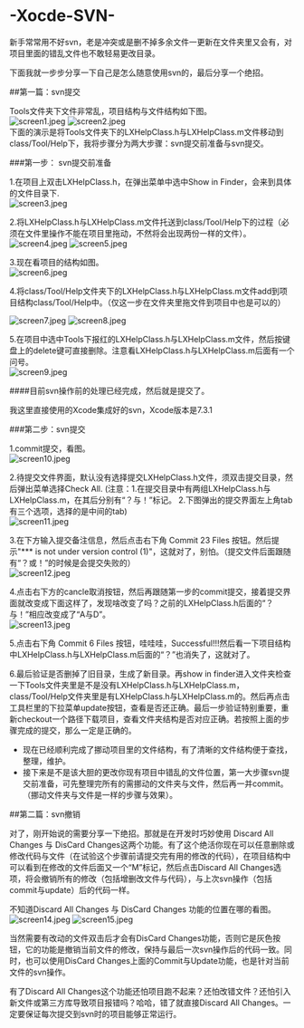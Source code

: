 # -Xocde-SVN-
新手常常用不好svn，老是冲突或是删不掉多余文件一更新在文件夹里又会有，对项目里面的错乱文件也不敢轻易更改目录。

下面我就一步步分享一下自己是怎么随意使用svn的，最后分享一个绝招。

##第一篇：svn提交

Tools文件夹下文件非常乱，项目结构与文件结构如下图。<br>
![screen1.jpeg](http://upload-images.jianshu.io/upload_images/301102-312d361666f0733f.jpeg?imageMogr2/auto-orient/strip%7CimageView2/2/w/1240)               ![screen2.jpeg](http://upload-images.jianshu.io/upload_images/301102-63e72b54ac848356.jpeg?imageMogr2/auto-orient/strip%7CimageView2/2/w/1240)
<br>
下面的演示是将Tools文件夹下的LXHelpClass.h与LXHelpClass.m文件移动到class/Tool/Help下，我将步骤分为两大步骤：svn提交前准备与svn提交。
<br>


###第一步： svn提交前准备

1.在项目上双击LXHelpClass.h，在弹出菜单中选中Show in Finder，会来到具体的文件目录下.
<br>
![screen3.jpeg](http://upload-images.jianshu.io/upload_images/301102-d04de5f75c72eeec.jpeg?imageMogr2/auto-orient/strip%7CimageView2/2/w/1240)
<br>

2.将LXHelpClass.h与LXHelpClass.m文件托送到class/Tool/Help下的过程（必须在文件里操作不能在项目里拖动，不然将会出现两份一样的文件）。
<br>
![screen4.jpeg](http://upload-images.jianshu.io/upload_images/301102-e16e3afb2837c830.jpeg?imageMogr2/auto-orient/strip%7CimageView2/2/w/1240)           ![screen5.jpeg](http://upload-images.jianshu.io/upload_images/301102-37a1dee71a4c23d7.jpeg?imageMogr2/auto-orient/strip%7CimageView2/2/w/1240)
<br>

3.现在看项目的结构如图。
<br>
![screen6.jpeg](http://upload-images.jianshu.io/upload_images/301102-1613206df2258c72.jpeg?imageMogr2/auto-orient/strip%7CimageView2/2/w/1240)
<br>

4.将class/Tool/Help文件夹下的LXHelpClass.h与LXHelpClass.m文件add到项目结构class/Tool/Help中。（仅这一步在文件夹里拖文件到项目中也是可以的）
<br>

![screen7.jpeg](http://upload-images.jianshu.io/upload_images/301102-af3262d1662ea3f1.jpeg?imageMogr2/auto-orient/strip%7CimageView2/2/w/1240)        ![screen8.jpeg](http://upload-images.jianshu.io/upload_images/301102-113f8ca73fb75e5c.jpeg?imageMogr2/auto-orient/strip%7CimageView2/2/w/1240)
<br>

5.在项目中选中Tools下报红的LXHelpClass.h与LXHelpClass.m文件，然后按键盘上的delete键可直接删除。注意看LXHelpClass.h与LXHelpClass.m后面有一个问号。
<br>
![screen9.jpeg](http://upload-images.jianshu.io/upload_images/301102-f96833e4ccbe9428.jpeg?imageMogr2/auto-orient/strip%7CimageView2/2/w/1240)
<br>

####目前svn操作前的处理已经完成，然后就是提交了。

我这里直接使用的Xcode集成好的svn，Xcode版本是7.3.1

###第二步：svn提交

1.commit提交，看图。
<br>
![screen10.jpeg](http://upload-images.jianshu.io/upload_images/301102-a6cc744d7e3de5cd.jpeg?imageMogr2/auto-orient/strip%7CimageView2/2/w/1240)
<br>

2.待提交文件界面，默认没有选择提交LXHelpClass.h文件，须双击提交目录，然后弹出菜单选择Check All. (注意：1.在提交目录中有两组LXHelpClass.h与LXHelpClass.m，在其后分别有“？与！”标记。 2.下图弹出的提交界面左上角tab有三个选项，选择的是中间的tab)
<br>
![screen11.jpeg](http://upload-images.jianshu.io/upload_images/301102-72ec2df57fcf19a2.jpeg?imageMogr2/auto-orient/strip%7CimageView2/2/w/1240)
<br>

3.在下方输入提交备注信息，然后点击右下角 Commit 23 Files 按钮。然后提示"*** is not under version control (1)"，这就对了，别怕。（提交文件后面跟随有“？或！”的时候是会提交失败的）
<br>
![screen12.jpeg](http://upload-images.jianshu.io/upload_images/301102-84a0e037de2190bd.jpeg?imageMogr2/auto-orient/strip%7CimageView2/2/w/1240)
<br>

4.点击右下方的cancle取消按钮，然后再跟随第一步的commit提交，接着提交界面就改变成下面这样了，发现啥改变了吗？之前的LXHelpClass.h后面的“？与！”相应改变成了“A与D”。
<br>
![screen13.jpeg](http://upload-images.jianshu.io/upload_images/301102-66748dc20ff3c48c.jpeg?imageMogr2/auto-orient/strip%7CimageView2/2/w/1240)
<br>

5.点击右下角 Commit 6 Files 按钮，哇哇哇，Successful!!!然后看一下项目结构中LXHelpClass.h与LXHelpClass.m后面的“？”也消失了，这就对了。
<br>

6.最后验证是否删掉了旧目录，生成了新目录。再show in finder进入文件夹检查一下Tools文件夹里是不是没有LXHelpClass.h与LXHelpClass.m，class/Tool/Help文件夹里是有LXHelpClass.h与LXHelpClass.m的。然后再点击工具栏里的下拉菜单update按钮，查看是否还正确。最后一步验证特别重要，重新checkout一个路径下载项目，查看文件夹结构是否对应正确。若按照上面的步骤完成的提交，那么一定是正确的。

* 现在已经顺利完成了挪动项目里的文件结构，有了清晰的文件结构便于查找，整理，维护。
* 接下来是不是该大胆的更改你现有项目中错乱的文件位置，第一大步骤svn提交前准备，可先整理完所有的需挪动的文件夹与文件，然后再一并commit。（挪动文件夹与文件是一样的步骤与效果）。

##第二篇：svn撤销

对了，刚开始说的需要分享一下绝招。那就是在开发时巧妙使用 Discard All Changes 与 DisCard Changes这两个功能。有了这个绝活你现在可以任意删除或修改代码与文件（在试验这个步骤前请提交完有用的修改的代码），在项目结构中可以看到在修改的文件后面又一个“M”标记，然后点击Discard All Changes选项，将会撤销所有的修改（包括增删改文件与代码），与上次svn操作（包括commit与update）后的代码一样。

不知道Discard All Changes 与 DisCard Changes 功能的位置在哪的看图。
<br>
![screen14.jpeg](http://upload-images.jianshu.io/upload_images/301102-a9ec4c5e3c69a89e.jpeg?imageMogr2/auto-orient/strip%7CimageView2/2/w/1240)
          ![screen15.jpeg](http://upload-images.jianshu.io/upload_images/301102-ba7d04d36fe37b8f.jpeg?imageMogr2/auto-orient/strip%7CimageView2/2/w/1240)
<br>

当然需要有改动的文件双击后才会有DisCard Changes功能，否则它是灰色按钮，它的功能是撤销当前文件的修改，保持与最后一次svn操作后的代码一致。同时，也可以使用DisCard Changes上面的Commit与Update功能，也是针对当前文件的svn操作。

有了Discard All Changes这个功能还怕项目跑不起来？还怕改错文件？还怕引入新文件或第三方库导致项目报错吗？哈哈，错了就直接Discard All Changes。一定要保证每次提交到svn时的项目能够正常运行。
